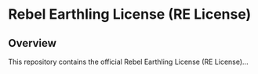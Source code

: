 # Rebel Earthling License (RE License)
## Overview
This repository contains the official Rebel Earthling License (RE License)...
